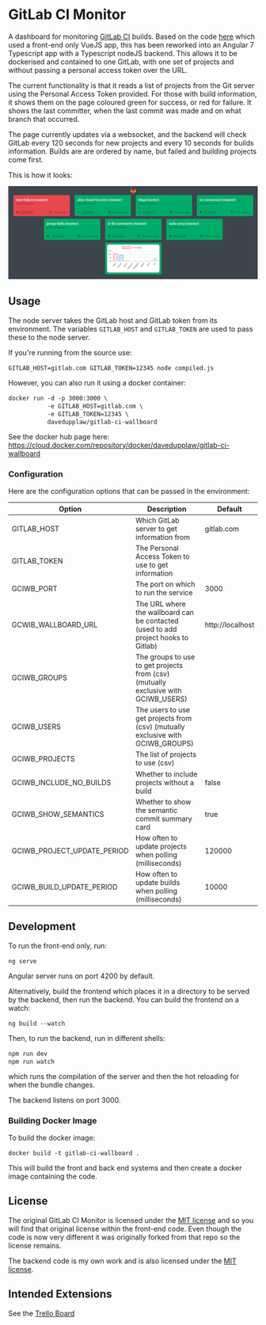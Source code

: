 # GitLab CI Monitor

A dashboard for monitoring [GitLab CI][gitlab-ci] builds.
Based on the code [here][original-github] which used a front-end only
VueJS app, this has been reworked into an Angular 7 Typescript app with
a Typescript nodeJS backend. This allows it to be dockerised and contained
to one GitLab, with one set of projects and without passing a personal
access token over the URL.

The current functionality is that it reads a list of projects from the Git server
using the Personal Access Token provided. For those with build information,
it shows them on the page coloured green for success, or red for failure.  It shows
the last committer, when the last commit was made and on what branch that occurred.

The page currently updates via a websocket, and the backend will check
GitLab every 120 seconds for new projects and every 10 seconds for
builds information. Builds are are ordered by name, but failed and
building projects come first.

This is how it looks:

![Example][example]

## Usage

The node server takes the GitLab host and GitLab token from its environment.
The variables `GITLAB_HOST` and `GITLAB_TOKEN` are used to pass these to
the node server.

If you're running from the source use:

```
GITLAB_HOST=gitlab.com GITLAB_TOKEN=12345 node compiled.js
```

However, you can also run it using a docker container:

```
docker run -d -p 3000:3000 \
           -e GITLAB_HOST=gitlab.com \
           -e GITLAB_TOKEN=12345 \
           davedupplaw/gitlab-ci-wallboard
```

See the docker hub page here: https://cloud.docker.com/repository/docker/davedupplaw/gitlab-ci-wallboard

### Configuration

Here are the configuration options that can be passed in the environment:

| Option        | Description                                  | Default |
| ------------- | -------------------------------------------- | ------- |
| GITLAB_HOST   | Which GitLab server to get information from  | gitlab.com |
| GITLAB_TOKEN  | The Personal Access Token to use to get information | |
| GCIWB_PORT | The port on which to run the service | 3000 |
| GCWIB_WALLBOARD_URL | The URL where the wallboard can be contacted (used to add project hooks to Gitlab) | http://localhost |
| GCIWB_GROUPS  | The groups to use to get projects from (csv) (mutually exclusive with GCIWB_USERS) | |
| GCIWB_USERS   | The users to use get projects from (csv) (mutually exclusive with GCIWB_GROUPS) | |
| GCIWB_PROJECTS | The list of projects to use (csv) | |
| GCIWB_INCLUDE_NO_BUILDS | Whether to include projects without a build | false |
| GCIWB_SHOW_SEMANTICS | Whether to show the semantic commit summary card | true |
| GCIWB_PROJECT_UPDATE_PERIOD | How often to update projects when polling (milliseconds) | 120000 |
| GCIWB_BUILD_UPDATE_PERIOD | How often to update builds when polling (milliseconds) | 10000 |

## Development

To run the front-end only, run:
```
ng serve
```
Angular server runs on port 4200 by default.

Alternatively, build the frontend which places it in a directory to be
served by the backend, then run the backend.  You can build the frontend
on a watch:
```
ng build --watch
```

Then, to run the backend, run in different shells:
```
npm run dev
npm run watch
```
which runs the compilation of the server and then the hot reloading for
when the bundle changes.  

The backend listens on port 3000.

### Building Docker Image

To build the docker image:

```
docker build -t gitlab-ci-wallboard .
```

This will build the front and back end systems and then create a
docker image containing the code.

## License

The original GitLab CI Monitor is licensed under the 
[MIT license](frontend/LICENSE) and so you will find that 
original license within the front-end code. Even though the code is 
now very different it was originally forked from that repo so the
license remains.

The backend code is my own work and is also licensed under the
[MIT license](backend/LICENCE).

## Intended Extensions

See the [Trello Board][trello]

[gitlab-ci]: https://about.gitlab.com/gitlab-ci/
[original-github]: https://github.com/TheoTsatsos/gitlab-ci-wallboard
[trello]: https://trello.com/b/v667U5fY/gitlab-ci-wallboard
[example]: gitlab-ci-wallboard-example.png
